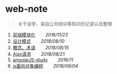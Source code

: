 # web-note
> 关于自学、来自公司培训等知识的记录以及整理
1. [前端模块化](前端模块化.md)&nbsp;&nbsp;&nbsp;&nbsp;&nbsp;&nbsp;&nbsp;&nbsp;*2016/11/23*
2. [设计模式](设计模式.md)&nbsp;&nbsp;&nbsp;&nbsp;&nbsp;&nbsp;&nbsp;&nbsp;*2018/08/10*
3. [概念、术语](概念、术语.md)&nbsp;&nbsp;&nbsp;&nbsp;&nbsp;&nbsp;&nbsp;&nbsp;*2018/08/15*
4. [Ajax请求](Ajax请求.md)&nbsp;&nbsp;&nbsp;&nbsp;&nbsp;&nbsp;&nbsp;&nbsp;*2018/08/21*
5. [angularJS-study](angularJS-study.md)&nbsp;&nbsp;&nbsp;&nbsp;&nbsp;&nbsp;&nbsp;&nbsp;*2016/11*
6. [js面向对象编程](js面向对象编程.md)&nbsp;&nbsp;&nbsp;&nbsp;&nbsp;&nbsp;&nbsp;&nbsp;*2018/09/04*
